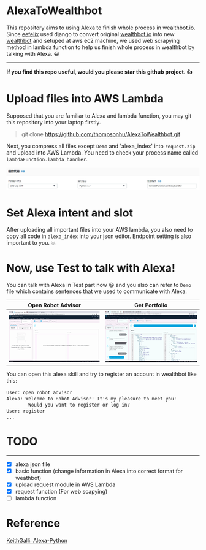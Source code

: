 # AlexaToWealthbot
This repository aims to using Alexa to finish whole process in wealthbot.io. Since [eefelix](https://github.com/eefelix) used django to convert original [wealthbot.io](https://github.com/wealthbot-io/wealthbot) into new [wealthbot](http://ec2-54-173-235-225.compute-1.amazonaws.com) and setuped at aws ec2 machine, we used web scrapying method in lambda function to help us finish whole process in wealthbot by talking with Alexa. :grinning:

------

**If you find this repo useful, would you please star this github project. :thumbsup:**

# Upload files into AWS Lambda
Supposed that you are familiar to Alexa and lambda function, you may git this repository into your laptop firstly.

> git clone https://github.com/thompsonhu/AlexaToWealthbot.git

Next, you compress all files except `Demo` and 'alexa_index' into `request.zip` and upload into AWS Lambda. You need to check your process name called `lambdaFunction.lambda_handler`.

![alt-text](uploadZip.PNG "demo")

# Set Alexa intent and slot
After uploading all important files into your AWS lambda, you also need to copy all code in `alexa_index` into your json editor. Endpoint setting is also important to you. :collision:

# Now, use Test to talk with Alexa!
You can talk with Alexa in Test part now :satisfied: and you also can refer to `Demo` file which contains sentences that we used to communicate with Alexa.

Open Robot Advisor         |  Get Portfolio
:-------------------------:|:-------------------------:
![](startGIF.gif)          |  ![](finishGIF.gif)

You can open this alexa skill and try to register an account in wealthbot like this:
```
User: open robot advisor
Alexa: Welcome to Robot Advisor! It's my pleasure to meet you! 
        Would you want to register or log in?
User: register
...
```

# TODO
------
- [x] alexa json file
- [x] basic function (change information in Alexa into correct format for weathbot)
- [x] upload request module in AWS Lambda
- [x] request function (For web scapying)
- [ ] lambda function

# Reference
[KeithGalli. Alexa-Python](https://github.com/KeithGalli/Alexa-Python/blob/master/final_lambda_code.py)